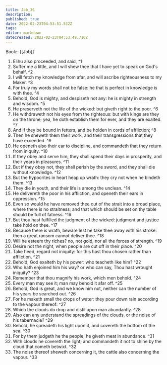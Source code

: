 ```yaml
---
title: Job_36
description: 
published: true
date: 2022-02-23T04:53:51.532Z
tags: 
editor: markdown
dateCreated: 2022-02-23T04:53:49.716Z
---
```


 Book:: [[Job]]
 1. Elihu also proceeded, and said, ^1
 2. Suffer me a little, and I will shew thee that I have yet to speak on God's behalf. ^2
 3. I will fetch my knowledge from afar, and will ascribe righteousness to my Maker. ^3
 4. For truly my words shall not be false: he that is perfect in knowledge is with thee. ^4
 5. Behold, God is mighty, and despiseth not any: he is mighty in strength and wisdom. ^5
 6. He preserveth not the life of the wicked: but giveth right to the poor. ^6
 7. He withdraweth not his eyes from the righteous: but with kings are they on the throne; yea, he doth establish them for ever, and they are exalted. ^7
 8. And if they be bound in fetters, and be holden in cords of affliction; ^8
 9. Then he sheweth them their work, and their transgressions that they have exceeded. ^9
 10. He openeth also their ear to discipline, and commandeth that they return from iniquity. ^10
 11. If they obey and serve him, they shall spend their days in prosperity, and their years in pleasures. ^11
 12. But if they obey not, they shall perish by the sword, and they shall die without knowledge. ^12
 13. But the hypocrites in heart heap up wrath: they cry not when he bindeth them. ^13
 14. They die in youth, and their life is among the unclean. ^14
 15. He delivereth the poor in his affliction, and openeth their ears in oppression. ^15
 16. Even so would he have removed thee out of the strait into a broad place, where there is no straitness; and that which should be set on thy table should be full of fatness. ^16
 17. But thou hast fulfilled the judgment of the wicked: judgment and justice take hold on thee. ^17
 18. Because there is wrath, beware lest he take thee away with his stroke: then a great ransom cannot deliver thee. ^18
 19. Will he esteem thy riches? no, not gold, nor all the forces of strength. ^19
 20. Desire not the night, when people are cut off in their place. ^20
 21. Take heed, regard not iniquity: for this hast thou chosen rather than affliction. ^21
 22. Behold, God exalteth by his power: who teacheth like him? ^22
 23. Who hath enjoined him his way? or who can say, Thou hast wrought iniquity? ^23
 24. Remember that thou magnify his work, which men behold. ^24
 25. Every man may see it; man may behold it afar off. ^25
 26. Behold, God is great, and we know him not, neither can the number of his years be searched out. ^26
 27. For he maketh small the drops of water: they pour down rain according to the vapour thereof: ^27
 28. Which the clouds do drop and distil upon man abundantly. ^28
 29. Also can any understand the spreadings of the clouds, or the noise of his tabernacle? ^29
 30. Behold, he spreadeth his light upon it, and covereth the bottom of the sea. ^30
 31. For by them judgeth he the people; he giveth meat in abundance. ^31
 32. With clouds he covereth the light; and commandeth it not to shine by the cloud that cometh betwixt. ^32
 33. The noise thereof sheweth concerning it, the cattle also concerning the vapour. ^33
